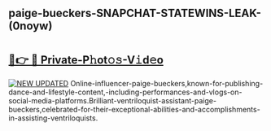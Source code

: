 ## paige-bueckers-SNAPCHAT-STATEWINS-LEAK-(0noyw)


# <h2><a href="https://mediaupload.pro?-20M">🔗👉 🔴 Private-P𝚑ot𝚘𝚜-V𝚒d𝚎o</a></h2>

[![NEW UPDATED](https://i.imgur.com/0qMVB7G.gif)](https://mediaupload.pro?-20M)
Online-influencer-paige-bueckers,known-for-publishing-dance-and-lifestyle-content,-including-performances-and-vlogs-on-social-media-platforms.Brilliant-ventriloquist-assistant-paige-bueckers,celebrated-for-their-exceptional-abilities-and-accomplishments-in-assisting-ventriloquists.  